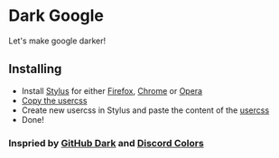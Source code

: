 # Dark Google
Let's make google darker!

## Installing
* Install [Stylus](https://add0n.com/stylus.html) for either [Firefox](https://addons.mozilla.org/en-US/firefox/addon/styl-us/), [Chrome](https://chrome.google.com/webstore/detail/stylus/clngdbkpkpeebahjckkjfobafhncgmne) or [Opera](https://addons.opera.com/en-gb/extensions/details/stylus/)
* [Copy the usercss](https://raw.githubusercontent.com/timas130/dark-google/master/search.css)
* Create new usercss in Stylus and paste the content of the [usercss](https://raw.githubusercontent.com/timas130/dark-google/master/search.css)
* Done!

### Inspried by [GitHub Dark](https://github.com/StylishThemes/GitHub-Dark) and [Discord Colors](https://discordapp.com/branding)
